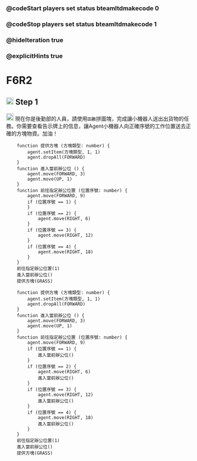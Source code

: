 ### @codeStart players set status bteamltdmakecode 0
### @codeStop players set status bteamltdmakecode 1


### @hideIteration true
### @explicitHints true

# F6R2

## <img src="https://blocklite.20240806.xyz/tw/1/f6r2" width="20" height="20"> Step 1
<img src="https://blocklite.20240806.xyz/tw/1/f6r2" width="20" height="20"> 現在你是後勤部的人員，請使用```函數```拼圖塊，完成讓小機器人送出出貨物的任務。你需要查看告示牌上的信息，讓Agent小機器人向正確序號的工作位置送去正確的方塊物資。加油！

```ghost
    function 提供方塊 (方塊類型: number) {
        agent.setItem(方塊類型, 1, 1)
        agent.dropAll(FORWARD)
    }
    function 進入當前辦公位 () {
        agent.move(FORWARD, 3)
        agent.move(UP, 1)
    }
    function 前往指定辦公位置 (位置序號: number) {
        agent.move(FORWARD, 9)
        if (位置序號 == 1) {
        }
        if (位置序號 == 2) {
            agent.move(RIGHT, 6)
        }
        if (位置序號 == 3) {
            agent.move(RIGHT, 12)
        }
        if (位置序號 == 4) {
            agent.move(RIGHT, 18)
        }
    }
    前往指定辦公位置(1)
    進入當前辦公位()
    提供方塊(GRASS)

```
```template
    function 提供方塊 (方塊類型: number) {
        agent.setItem(方塊類型, 1, 1)
        agent.dropAll(FORWARD)
    }
    function 進入當前辦公位 () {
        agent.move(FORWARD, 3)
        agent.move(UP, 1)
    }
    function 前往指定辦公位置 (位置序號: number) {
        agent.move(FORWARD, 9)
        if (位置序號 == 1) {
            進入當前辦公位()
        }
        if (位置序號 == 2) {
            agent.move(RIGHT, 6)
            進入當前辦公位()
        }
        if (位置序號 == 3) {
            agent.move(RIGHT, 12)
            進入當前辦公位()
        }
        if (位置序號 == 4) {
            agent.move(RIGHT, 18)
            進入當前辦公位()
        }
    }
    前往指定辦公位置(1)
    進入當前辦公位()
    提供方塊(GRASS)

```

```package
``` 